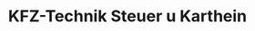 ---
title: "KFZ-Technik Steuer u Karthein"
url: /mettlach/kfz-technik-steuer-u-karthein/
shop: Autowerkstatt
---